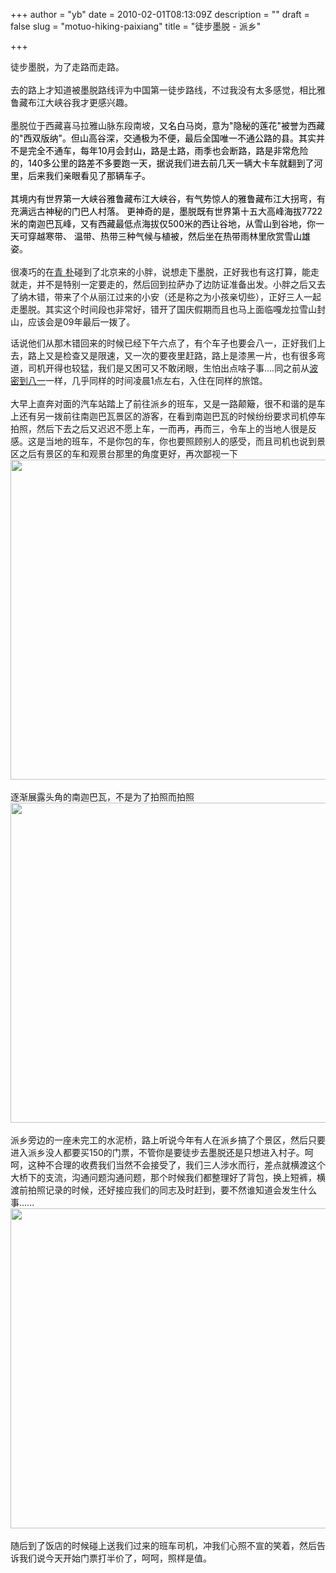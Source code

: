 +++
author = "yb"
date = 2010-02-01T08:13:09Z
description = ""
draft = false
slug = "motuo-hiking-paixiang"
title = "徒步墨脱 - 派乡"

+++


徒步墨脱，为了走路而走路。<br><br>去的路上才知道被墨脱路线评为中国第一徒步路线，不过我没有太多感觉，相比雅鲁藏布江大峡谷我才更感兴趣。<br><br>墨脱位于西藏喜马拉雅山脉东段南坡，<font color="#000000">又名白马岗，意为"隐秘的莲花"被誉为西藏的"西双版纳"。但山高谷深，交通极为不便，最后全国唯一不通公路的县。其实并不是完全不通车，每年10月会封山，路是土路，雨季也会断路，路是非常危险的，140多公里的路差不多要跑一天，据说我们进去前几天一辆大卡车就翻到了河里，后来我们亲眼看见了那辆车子。<br><br>其境内有世界第一大峡谷雅鲁藏布江大峡谷，有气势惊人的雅鲁藏布江大拐弯，有充满远古神秘的门巴人村落。
更神奇的是，墨脱既有世界第十五大高峰海拔7722米的南迦巴瓦峰，又有西藏最低点海拔仅500米的西让谷地，从雪山到谷地，你一天可穿越寒带、
温带、热带三种气候与植被，然后坐在热带雨林里欣赏雪山雄姿</font>。<br><br>很凑巧的在<a class="" title="" target="" href="http://blog.yongbin.org/archives/2010/02/Chimpu-Meditating-Place.html">青
朴</a>碰到了北京来的小胖，说想走下墨脱，正好我也有这打算，能走就走，并不是特别一定要走的，然后回到拉萨办了边防证准备出发。小胖之后又去了纳木错，带来了个从丽江过来的小安（还是称之为小孩亲切些），正好三人一起走墨脱。其实这个时间段也非常好，错开了国庆假期而且也马上面临嘎龙拉雪山封山，应该会是09年最后一拨了。<br>

<!--more-->
话说他们从那木错回来的时候已经下午六点了，有个车子也要会八一，正好我们上去，路上又是检查又是限速，又一次的要夜里赶路，路上是漆黑一片，也有很多弯道，司机开得也较猛，我们是又困可又不敢闭眼，生怕出点啥子事....同之前从<a class="" title="" target="" href="http://blog.yongbin.org/archives/2010/01/chuanzang-ranwu-bayi.html">波密到八一</a>一样，几乎同样的时间凌晨1点左右，入住在同样的旅馆。<br><br>大早上直奔对面的汽车站踏上了前往派乡的班车，又是一路颠簸，很不和谐的是车上还有另一拨前往南迦巴瓦景区的游客，在看到南迦巴瓦的时候纷纷要求司机停车拍照，然后下去之后又迟迟不愿上车，一而再，再而三，令车上的当地人很是反感。这是当地的班车，不是你包的车，你也要照顾别人的感受，而且司机也说到景区之后有景区的车和观景台那里的角度更好，再次鄙视一下<br><a class="" target="" href="http://i773.photobucket.com/albums/yy16/yongbin0/ChuanZang2009/img_4921.jpg"><img alt="" title="" style="width: 512px;" class="yui-img" src="http://i773.photobucket.com/albums/yy16/yongbin0/ChuanZang2009/img_4921.jpg"></a><br><br>逐渐展露头角的南迦巴瓦，不是为了拍照而拍照<br><a class="" target="" href="http://i773.photobucket.com/albums/yy16/yongbin0/ChuanZang2009/img_4929.jpg"><img alt="" title="" style="width: 512px;" class="yui-img" src="http://i773.photobucket.com/albums/yy16/yongbin0/ChuanZang2009/img_4929.jpg"></a><br><br>派乡旁边的一座未完工的水泥桥，路上听说今年有人在派乡搞了个景区，然后只要进入派乡没人都要买150的门票，不管你是要徒步去墨脱还是只想进入村子。呵呵，这种不合理的收费我们当然不会接受了，我们三人涉水而行，差点就横渡这个大桥下的支流，沟通问题沟通问题，那个时候我们都整理好了背包，换上短裤，横渡前拍照记录的时候，还好接应我们的同志及时赶到，要不然谁知道会发生什么事......<br><a class="" target="" href="http://i773.photobucket.com/albums/yy16/yongbin0/ChuanZang2009/img_4942.jpg"><img alt="" title="" style="width: 512px;" class="yui-img" src="http://i773.photobucket.com/albums/yy16/yongbin0/ChuanZang2009/img_4942.jpg"></a><br><br>随后到了饭店的时候碰上送我们过来的班车司机，冲我们心照不宣的笑着，然后告诉我们说今天开始门票打半价了，呵呵，照样是值。<br><br>

